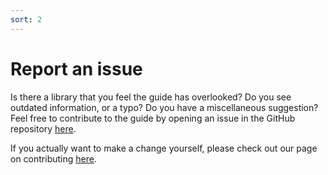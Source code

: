 ```yaml
---
sort: 2
---
```


# Report an issue

Is there a library that you feel the guide has overlooked? Do you see outdated information, or a typo? Do you have a miscellaneous suggestion? Feel free to contribute to the guide by opening an issue in the GitHub repository [here](https://github.com/stormsoundmusic/vst/issues).

If you actually want to make a change yourself, please check out our page on contributing [here](contribute.md).

